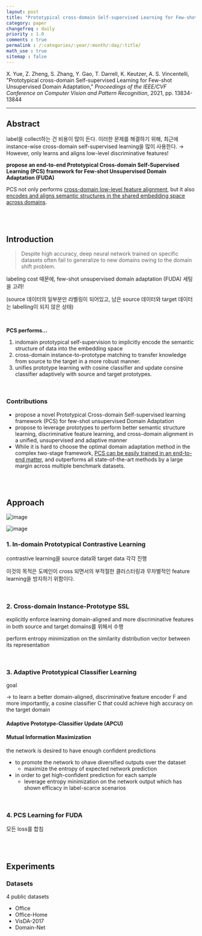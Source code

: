 ```yaml
---
layout: post
title: "Prototypical cross-domain Self-supervised Learning for Few-shot Unsupervised Domain Adaptation"
category: paper
changefreq : daily
priority : 1.0
comments : true
permalink : /:categories/:year/:month/:day/:title/
math_use : true
sitemap : false
---
```


X. Yue, Z. Zheng, S. Zhang, Y. Gao, T. Darrell, K. Keutzer, A. S. Vincentelli, "Prototypical cross-domain Self-supervised Learning for Few-shot Unsupervised Domain Adaptation," *Proceedings of the IEEE/CVF Conference on Computer Vision and Pattern Recognition*, 2021, pp. 13834-13844

----

## Abstract

label을 collect하는 건 비용이 많이 든다. 이러한 문제를 해결하기 위해, 최근에 instance-wise cross-domain self-supervised learning을 많이 사용한다.  → However, only learns and aligns low-level discriminative features!

**propose an end-to-end Prototypical Cross-domain Self-Supervised Learning (PCS) framework for Few-shot Unsupervised Domain Adaptation (FUDA)**

PCS not only performs <u>cross-domain low-level feature alignment</u>, but it also  <u>encodes and aligns semantic structures in the shared embedding space across domains</u>.

<br>

<br>

## Introduction

> Despite high accuracy, deep neural network trained on specific datasets often fail to generalize to new domains owing to the domain shift problem.

labeling cost 때문에, few-shot unsupervised domain adaptation (FUDA) 세팅을 고려!

(source 데이터의 일부분만 라벨링이 되어있고, 남은 source 데이터와 target 데이터는 labelling이 되지 않은 상태)

<br>

**PCS performs...**

1. indomain prototypical self-supervision to implicitly encode the semantic structure of data into the embedding space
2. cross-domain instance-to-prototype matching to transfer knowledge from source to the target in a more robust manner.
3. unifies prototype learning with cosine classifier and update consine classifier adaptively with source and target prototypes.

<br>

### Contributions

- propose a novel Prototypical Cross-domain Self-supervised learning framework (PCS) for few-shot unsupervised Domain Adaptation
- propose to leverage prototypes to perform better semantic structure learning, discriminative feature learning, and cross-domain alignment in a unified, unsupervised and adaptive manner
- While it is hard to choose the optimal domain adaptation method in the complex two-stage framework, <u>PCS can be easily trained in an end-to-end matter</u>, and outperforms all state-of-the-art methods by a large margin across multiple benchmark datasets.

<br>

<br>

## Approach

![image](https://user-images.githubusercontent.com/85778937/125191747-f9d25580-e27e-11eb-9d4a-3ade7e53205f.png)

![image](https://user-images.githubusercontent.com/85778937/125191759-048cea80-e27f-11eb-8d90-45965c0eef38.png)



### 1. In-domain Prototypical Contrastive Learning

contrastive learning을 source data와  target data 각각 진행

이것의 목적은 도메인이 cross 되면서의 부적절한 클러스터링과 무차별적인 feature learning을 방지하기 위함이다.

<br>

### 2. Cross-domain Instance-Prototype SSL

explicitly enforce learning domain-aligned and more discriminative features in both source and target domains를 위해서 수행

perform entropy minimization on the similarity distribution vector between its representation

<br>

### 3. Adaptive Prototypical Classifier Learning

goal

→ to learn a better domain-aligned, discriminative feature encoder F and more importantly, a cosine classifier C that could achieve high accuracy on the target domain

#### Adaptive Prototype-Classifier Update (APCU)

#### Mutual Information Maximization

the network is desired to have enough confident predictions

- to promote the network to ohave diversified outputs over the dataset
  - maximize the entropy of expected network prediction 
- in order to get high-confident prediction for each sample
  - leverage entropy minimization on the network output which has shown efficacy in label-scarce scenarios

<br>

### 4. PCS Learning for FUDA

모든 loss를 합침

<br>

<br>

## Experiments

### Datasets

4  public datasets

- Office
- Office-Home
- VisDA-2017
- Domain-Net
